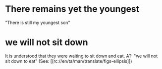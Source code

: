 # There remains yet the youngest

"There is still my youngest son"

# we will not sit down

It is understood that they were waiting to sit down and eat. AT: "we will not sit down to eat" (See: [[rc://en/ta/man/translate/figs-ellipsis]])

